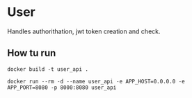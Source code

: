 # User

Handles authorithation, jwt token creation and check.

## How tu run

``` SH
docker build -t user_api .

docker run --rm -d --name user_api -e APP_HOST=0.0.0.0 -e APP_PORT=8080 -p 8000:8080 user_api
```

